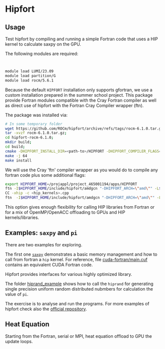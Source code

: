 # Hipfort

## Usage 

Test hipfort by compiling and running a simple Fortran code that uses a HIP kernel to calculate saxpy on the GPU.

The following modules are required:
```bash


module load LUMI/23.09
module load partition/G 
module load rocm/5.6.1
```

Because the default `HIPFORT` installation only supports gfortran,  we use a custom installation  prepared in the summer school project. This package provide Fortran modules compatible with the Cray Fortran compiler as well as direct use of hipfort with the Fortran Cray Compiler wrapper (ftn). 

The package was installed via:
```bash
# In some temporary folder
wget https://github.com/ROCm/hipfort/archive/refs/tags/rocm-6.1.0.tar.gz # one can try various realeases
tar -xvzf rocm-6.1.0.tar.gz;
cd hipfort-rocm-6.1.0;
mkdir build;
cd build;
cmake -DHIPFORT_INSTALL_DIR=<path-to>/HIPFORT -DHIPFORT_COMPILER_FLAGS="-ffree -eZ" -DHIPFORT_COMPILER=<path-to>/ftn -DHIPFORT_AR=${CRAY_BINUTILS_BIN_X86_64}/ar -DHIPFORT_RANLIB=${CRAY_BINUTILS_BIN_X86_64}/ranlib  ..
make -j 64 
make install
```

We will use the Cray 'ftn' compiler wrapper as you would do to compile any fortran code plus some additional flags:
```bash
export HIPFORT_HOME=/projappl/project_465001194/apps/HIPFORT
ftn -I$HIPFORT_HOME/include/hipfort/amdgcn "-DHIPFORT_ARCH=\"amd\"" -L$HIPFORT_HOME/lib -lhipfort-amdgcn $LIB_FLAGS -c <fortran_code>.f90 
CC -xhip -c <hip_kernels>.cpp
ftn  -I$HIPFORT_HOME/include/hipfort/amdgcn "-DHIPFORT_ARCH=\"amd\"" -L$HIPFORT_HOME/lib -lhipfort-amdgcn $LIB_FLAGS -o main <fortran_code>.o hip_kernels.o
```
This option gives enough flexibility for calling HIP libraries from Fortran or for a mix of OpenMP/OpenACC offloading to GPUs and HIP kernels/libraries.

## Examples: `saxpy` and `pi` 

There are two examples for exploring. 

The first one [`saxpy`](saxpy/) demonstrates a basic memory management and  how to call from fortran a `hip` kernel. For reference, file [cuda-fortran/main.cuf](saxpy/cuda-fortran/main.cuf) contains an equivalent CUDA Fortran code. 


Hipfort provides interfaces for various highly optimized library. 

The folder  [hiprand_example](hiprand_example/) shows how to call the `hiprand` for generating single precision uniform random distributed nubmbers for calculation the value of `pi`.

The exercise is to analyse and run the programs. For more examples of hipfort check also the [official repository](https://github.com/ROCmSoftwarePlatform/hipfort/tree/develop/test).

## Heat Equation
Starting from the Fortran, serial or MPI, heat equation offload to GPU the update loops. 
